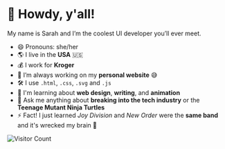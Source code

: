 
# 🤠 Howdy, y'all!

My name is Sarah and I’m the coolest UI developer you’ll ever meet.

- 😄 Pronouns: she/her
- 🌎 I live in the **USA** 🇺🇸
- 💰 I work for **Kroger**
- 🔭 I’m always working on my **personal website** 😅
- 🛠 I use `.html`, `.css`, `.svg` and `.js`
- 🌱 I'm learning about **web design**, **writing**, and **animation**
- 💬 Ask me anything about **breaking into the tech industry** or the **Teenage Mutant Ninja Turtles**
- ⚡️ Fact! I just learned *Joy Division* and *New Order* were the **same band** and it's wrecked my brain 🤯

![Visitor Count](https://profile-counter.glitch.me/zarahzachz/count.svg)
